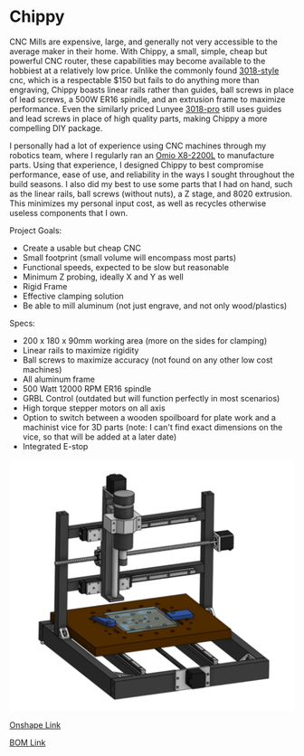 # Chippy
CNC Mills are expensive, large, and generally not very accessible to the average maker in their home. With Chippy, a small, simple, cheap but powerful CNC router, these capabilities may become available to the hobbiest at a relatively low price. Unlike the commonly found [3018-style](https://a.co/d/4NDyeWJ) cnc, which is a respectable $150 but fails to do anything more than engraving, Chippy boasts linear rails rather than guides, ball screws in place of lead screws, a 500W ER16 spindle, and an extrusion frame to maximize performance. Even the similarly priced Lunyee [3018-pro](https://a.co/d/8d0D7FV) still uses guides and lead screws in place of high quality parts, making Chippy a more compelling DIY package.

I personally had a lot of experience using CNC machines through my robotics team, where I regularly ran an [Omio X8-2200L](https://www.omiocnc.com/products/x8-series/x8-2200l-usb-cnc-desktop-engraver.html) to manufacture parts. Using that experience, I designed Chippy to best compromise performance, ease of use, and reliability in the ways I sought throughout the build seasons. I also did my best to use some parts that I had on hand, such as the linear rails, ball screws (without nuts), a Z stage, and 8020 extrusion. This minimizes my personal input cost, as well as recycles otherwise useless components that I own.

Project Goals:
 - Create a usable but cheap CNC
 - Small footprint (small volume will encompass most parts)
 - Functional speeds, expected to be slow but reasonable
 - Minimum Z probing, ideally X and Y as well
 - Rigid Frame
 - Effective clamping solution
 - Be able to mill aluminum (not just engrave, and not only wood/plastics)

Specs:
- 200 x 180 x 90mm working area (more on the sides for clamping)
- Linear rails to maximize rigidity
- Ball screws to maximize accuracy (not found on any other low cost machines)
- All aluminum frame
- 500 Watt 12000 RPM ER16 spindle
- GRBL Control (outdated but will function perfectly in most scenarios)
- High torque stepper motors on all axis
- Option to switch between a wooden spoilboard for plate work and a machinist vice for 3D parts (note: I can't find exact dimensions on the vice, so that will be added at a later date)
- Integrated E-stop

![finalscreenshot][final]

[final]: Journal-Entries/finalcncwithclamps.png

[Onshape Link](https://cad.onshape.com/documents/fe491084e56455da2d5a649d/w/3d810b1fec2b376e1d8655d1/e/08e152ea0122b69bfa13cece)

[BOM Link](https://docs.google.com/spreadsheets/d/1udPoCN8MQFdChB4r3Y68Km0VLGHvW1hfCCyUqifvbzs/edit?usp=sharing)

